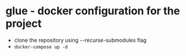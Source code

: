 # glue - docker configuration for the project

- clone the repository using --recurse-submodules flag
- `docker-compose up -d`
